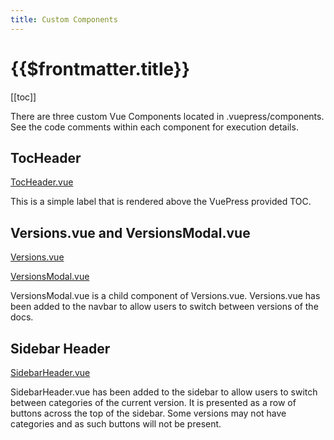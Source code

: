 ```yaml
---
title: Custom Components
---
```


# {{$frontmatter.title}}

<TocHeader />
[[toc]]

There are three custom Vue Components located in .vuepress/components. See the code comments within each component for execution details.

## TocHeader

[TocHeader.vue](https://github.com/api3dao/api3-docs/blob/stage/docs/.vuepress/components/TocHeader.vue)

This is a simple label that is rendered above the VuePress provided TOC. 

## Versions.vue and VersionsModal.vue

[Versions.vue](https://github.com/api3dao/api3-docs/blob/stage/docs/.vuepress/components/Versions.vue)

[VersionsModal.vue](https://github.com/api3dao/api3-docs/blob/stage/docs/.vuepress/components/VersionsModal.vue)

VersionsModal.vue is a child component of Versions.vue. Versions.vue has been added to the navbar to allow users to switch between versions of the docs.

## Sidebar Header

[SidebarHeader.vue](https://github.com/api3dao/api3-docs/blob/stage/docs/.vuepress/components/SidebarHeader.vue)

SidebarHeader.vue has been added to the sidebar to allow users to switch between categories of the current version. It is presented as a row of buttons across the top of the sidebar. Some versions may not have categories and as such buttons will not be present.
